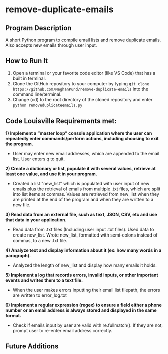 # remove-duplicate-emails
## Program Description
A short Python program to compile email lists and remove duplicate emails. Also accepts new emails through user input.

## How to Run It
1. Open a terminal or your favorite code editor (like VS Code) that has a built in terminal.
2. Clone the GitHub repository to your computer by typing `git clone https://github.com/MeghanPund/remove-duplicate-emails` 
into the command line/terminal.
3. Change (cd) to the root directory of the cloned repository and enter `python removeduplicateemails.py`

## Code Louisville Requirements met:
 **1) Implement a “master loop” console application where the user can repeatedly enter
 commands/perform actions, including choosing to exit the program.**
- User may enter new email addresses, which are appended to the email list. User enters q to quit.

 **2) Create a dictionary or list, populate it with several values, retrieve at least one value, and
 use it in your program.**
- Created a list "new_list" which is populated with user input of new emails plus the retrieval of emails 
from multiple .txt files, which are split into list items at commas. 
Values are retrieved from new_list when they are printed at the end of the program and when they are written to a new file.

 **3) Read data from an external file, such as text, JSON, CSV, etc and use that data in your application.**
- Read data from .txt files (Including user input .txt files). Used data to create new_list. Wrote new_list, 
formatted with semi-colons instead of commas, to a new .txt file.

 **4) Analyze text and display information about it (ex: how many words in a paragraph).**
- Analyzed the length of new_list and display how many emails it holds.

 **5) Implement a log that records errors, invalid inputs, or other important events and writes
them to a text file.**
- When the user makes errors inputting their email list filepath, the errors are written to error_log.txt

 **6) Implement a regular expression (regex) to ensure a field either a phone number or an
email address is always stored and displayed in the same format.**
- Check if emails input by user are valid with re.fullmatch(). If they are not, prompt user to re-enter email address correctly.

## Future Additions
